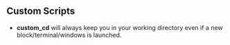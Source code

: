 ## Custom Scripts

- **custom_cd** will always keep you in your working directory even if a new block/terminal/windows is launched. 
